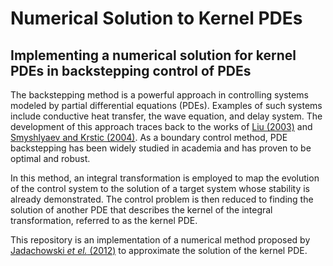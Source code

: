 # Numerical Solution to Kernel PDEs
## Implementing a numerical solution for kernel PDEs in backstepping control of PDEs

The backstepping method is a powerful approach in controlling systems modeled by partial differential equations (PDEs). Examples of such systems include conductive heat transfer, the wave equation, and delay system. The development of this approach traces back to the works of [Liu (2003)](https://doi.org/10.1137/S0363012902402414) and [Smyshlyaev and Krstic (2004)](https://doi.org/10.1109/TAC.2004.838495). As a boundary control method, PDE backstepping has been widely studied in academia and has proven to be optimal and robust.

In this method, an integral transformation is employed to map the evolution of the control system to the solution of a target system whose stability is already demonstrated. The control problem is then reduced to finding the solution of another PDE that describes the kernel of the integral transformation, referred to as the kernel PDE.

This repository is an implementation of a numerical method proposed by [Jadachowski *et el.* (2012)](https://doi.org/10.3182/20120215-3-AT-3016.00141) to approximate the solution of the kernel PDE.